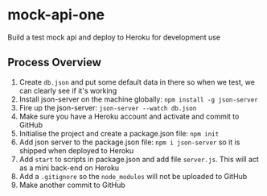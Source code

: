 # mock-api-one

Build a test mock api and deploy to Heroku for development use

## Process Overview

1. Create `db.json` and put some default data in there so when we test, we can clearly see if it's working
2. Install json-server on the machine globally: `npm install -g json-server`
3. Fire up the json-server: `json-server --watch db.json`
4. Make sure you have a Heroku account and activate and commit to GitHub
5. Initialise the project and create a package.json file: `npm init`
6. Add json server to the package.json file: `npm i json-server` so it is shipped when deployed to Heroku
7. Add `start` to scripts in package.json and add file `server.js`. This will act as a mini back-end on Heroku
8. Add a `.gitignore` so the `node_modules` will not be uploaded to GitHub
9. Make another commit to GitHub

